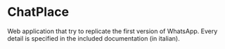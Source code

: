 # ChatPlace
Web application that try to replicate the first version of WhatsApp. 
Every detail is specified in the included documentation (in italian).
